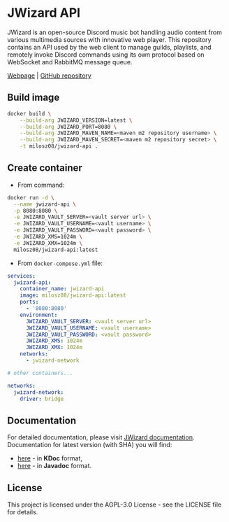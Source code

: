 # JWizard API

JWizard is an open-source Discord music bot handling audio content from various multimedia sources with innovative web
player. This repository contains an API used by the web client to manage guilds, playlists, and remotely invoke Discord
commands using its own protocol based on WebSocket and RabbitMQ message queue.

[Webpage](https://jwizard.pl)
| [GitHub repository](https://github.com/jwizard-bot/jwizard-api)

## Build image

```bash
docker build \
	--build-arg JWIZARD_VERSION=latest \
	--build-arg JWIZARD_PORT=8080 \
	--build-arg JWIZARD_MAVEN_NAME=<maven m2 repository username> \
	--build-arg JWIZARD_MAVEN_SECRET=<maven m2 repository secret> \
	-t milosz08/jwizard-api .
```

## Create container

* From command:

```bash
docker run -d \
  --name jwizard-api \
  -p 8080:8080 \
  -e JWIZARD_VAULT_SERVER=<vault server url> \
  -e JWIZARD_VAULT_USERNAME=<vault username> \
  -e JWIZARD_VAULT_PASSWORD=<vault password> \
  -e JWIZARD_XMS=1024m \
  -e JWIZARD_XMX=1024m \
  milosz08/jwizard-api:latest
```

* From `docker-compose.yml` file:

```yaml
services:
  jwizard-api:
    container_name: jwizard-api
    image: milosz08/jwizard-api:latest
    ports:
      - '8080:8080'
    environment:
      JWIZARD_VAULT_SERVER: <vault server url>
      JWIZARD_VAULT_USERNAME: <vault username>
      JWIZARD_VAULT_PASSWORD: <vault password>
      JWIZARD_XMS: 1024m
      JWIZARD_XMX: 1024m
    networks:
      - jwizard-network

# other containers...

networks:
  jwizard-network:
    driver: bridge
```

## Documentation

For detailed documentation, please visit [JWizard documentation](https://jwizard.pl/docs).
<br>
Documentation for latest version (with SHA) you will find:

* [here](https://docs.jwizard.pl/jwa/kdoc) - in **KDoc** format,
* [here](https://docs.jwizard.pl/jwa/javadoc) - in **Javadoc** format.

## License

This project is licensed under the AGPL-3.0 License - see the LICENSE file for details.

